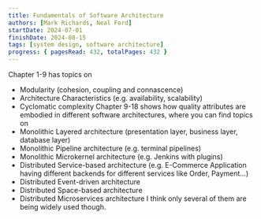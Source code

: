 ```yaml
---
title: Fundamentals of Software Architecture
authors: [Mark Richards, Neal Ford]
startDate: 2024-07-01
finishDate: 2024-08-15
tags: [system design, software architecture]
progress: { pagesRead: 432, totalPages: 432 }
---
```

Chapter 1-9 has topics on
- Modularity (cohesion, coupling and connascence)
- Architecture Characteristics (e.g. availability, scalability)
- Cyclomatic complexity
Chapter 9-18 shows how quality attributes are embodied in different software architectures, where you can find topics on 
- Monolithic Layered architecture (presentation layer, business layer, database layer) 
- Monolithic Pipeline architecture (e.g. terminal pipelines)
- Monolithic Microkernel architecture (e.g. Jenkins with plugins)
- Distributed Service-based architecture (e.g. E-Commerce Application having different backends for different services like Order, Payment…)
- Distributed Event-driven architecture
- Distributed Space-based architecture
- Distributed Microservices architecture
I think only several of them are being widely used though.

